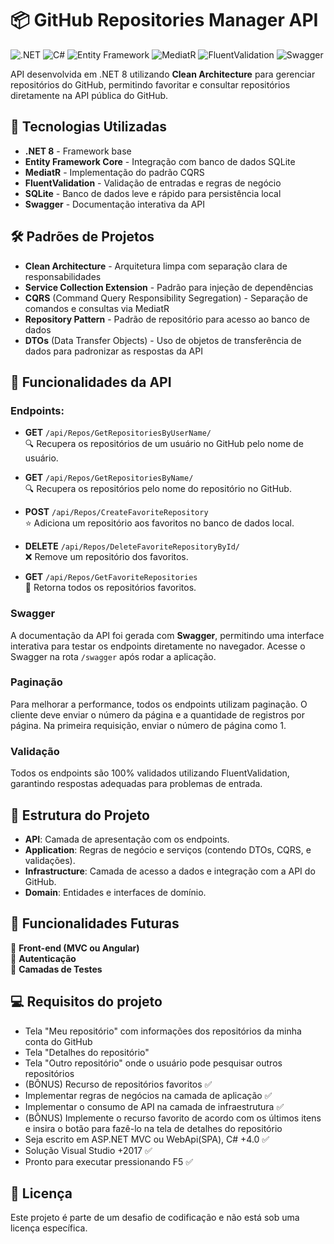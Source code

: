 # 📦 GitHub Repositories Manager API

![.NET](https://img.shields.io/badge/.NET-8.0-blueviolet) ![C#](https://img.shields.io/badge/C%23-9.0-green) ![Entity Framework](https://img.shields.io/badge/Entity%20Framework-SQLite-lightgrey) ![MediatR](https://img.shields.io/badge/MediatR-CQRS-blue) ![FluentValidation](https://img.shields.io/badge/FluentValidation-Validation-brightgreen) ![Swagger](https://img.shields.io/badge/Swagger-API%20Documentation-yellowgreen)

API desenvolvida em .NET 8 utilizando **Clean Architecture** para gerenciar repositórios do GitHub, permitindo favoritar e consultar repositórios diretamente na API pública do GitHub.

## 🚀 Tecnologias Utilizadas

- **.NET 8** - Framework base
- **Entity Framework Core** - Integração com banco de dados SQLite
- **MediatR** - Implementação do padrão CQRS
- **FluentValidation** - Validação de entradas e regras de negócio
- **SQLite** - Banco de dados leve e rápido para persistência local
- **Swagger** - Documentação interativa da API

## 🛠️ Padrões de Projetos

- **Clean Architecture** - Arquitetura limpa com separação clara de responsabilidades
- **Service Collection Extension** - Padrão para injeção de dependências
- **CQRS** (Command Query Responsibility Segregation) - Separação de comandos e consultas via MediatR
- **Repository Pattern** - Padrão de repositório para acesso ao banco de dados
- **DTOs** (Data Transfer Objects) - Uso de objetos de transferência de dados para padronizar as respostas da API

## 🎯 Funcionalidades da API

### Endpoints:

- **GET** `/api/Repos/GetRepositoriesByUserName/`  
  🔍 Recupera os repositórios de um usuário no GitHub pelo nome de usuário.

- **GET** `/api/Repos/GetRepositoriesByName/`  
  🔍 Recupera os repositórios pelo nome do repositório no GitHub.

- **POST** `/api/Repos/CreateFavoriteRepository`  
  ⭐ Adiciona um repositório aos favoritos no banco de dados local.

- **DELETE** `/api/Repos/DeleteFavoriteRepositoryById/`  
  ❌ Remove um repositório dos favoritos.

- **GET** `/api/Repos/GetFavoriteRepositories`  
  🔄 Retorna todos os repositórios favoritos.

### Swagger

A documentação da API foi gerada com **Swagger**, permitindo uma interface interativa para testar os endpoints diretamente no navegador. Acesse o Swagger na rota `/swagger` após rodar a aplicação.

### Paginação

Para melhorar a performance, todos os endpoints utilizam paginação. O cliente deve enviar o número da página e a quantidade de registros por página. Na primeira requisição, enviar o número de página como 1.

### Validação

Todos os endpoints são 100% validados utilizando FluentValidation, garantindo respostas adequadas para problemas de entrada.

## 📂 Estrutura do Projeto

- **API**: Camada de apresentação com os endpoints.
- **Application**: Regras de negócio e serviços (contendo DTOs, CQRS, e validações).
- **Infrastructure**: Camada de acesso a dados e integração com a API do GitHub.
- **Domain**: Entidades e interfaces de domínio.

## 🚧 Funcionalidades Futuras

🔧 **Front-end (MVC ou Angular)**  
🔧 **Autenticação**  
🔧 **Camadas de Testes**

## 💻 Requisitos do projeto

- Tela "Meu repositório" com informações dos repositórios da minha conta do GitHub  
- Tela "Detalhes do repositório"  
- Tela "Outro repositório" onde o usuário pode pesquisar outros repositórios  
- (BÔNUS) Recurso de repositórios favoritos ✅  
- Implementar regras de negócios na camada de aplicação ✅  
- Implementar o consumo de API na camada de infraestrutura ✅  
- (BÔNUS) Implemente o recurso favorito de acordo com os últimos itens e insira o botão para fazê-lo na tela de detalhes do repositório  
- Seja escrito em ASP.NET MVC ou WebApi(SPA), C# +4.0 ✅  
- Solução Visual Studio +2017 ✅  
- Pronto para executar pressionando F5 ✅

## 📝 Licença

Este projeto é parte de um desafio de codificação e não está sob uma licença específica.
